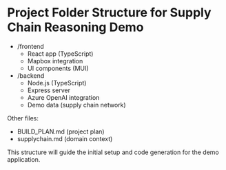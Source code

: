 # Project Folder Structure for Supply Chain Reasoning Demo

- /frontend
  - React app (TypeScript)
  - Mapbox integration
  - UI components (MUI)
- /backend
  - Node.js (TypeScript)
  - Express server
  - Azure OpenAI integration
  - Demo data (supply chain network)

Other files:

- BUILD_PLAN.md (project plan)
- supplychain.md (domain context)

This structure will guide the initial setup and code generation for the demo application.
